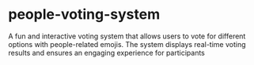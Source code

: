 # people-voting-system
A fun and interactive voting system that allows users to vote for different options with people-related emojis. The system displays real-time voting results and ensures an engaging experience for participants
